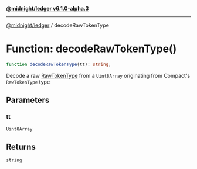 [**@midnight/ledger v6.1.0-alpha.3**](../README.md)

***

[@midnight/ledger](../globals.md) / decodeRawTokenType

# Function: decodeRawTokenType()

```ts
function decodeRawTokenType(tt): string;
```

Decode a raw [RawTokenType](../type-aliases/RawTokenType.md) from a `Uint8Array` originating from Compact's
`RawTokenType` type

## Parameters

### tt

`Uint8Array`

## Returns

`string`
